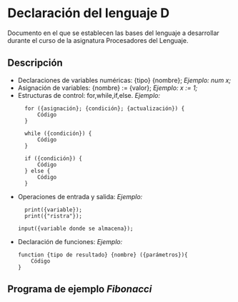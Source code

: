 # Declaración del lenguaje D
Documento en el que se establecen las bases del lenguaje a desarrollar durante el curso de la asignatura Procesadores del Lenguaje.

## Descripción
* Declaraciones de variables numéricas: {tipo} {nombre}; 
  *Ejemplo: num x;*
* Asignación de variables: {nombre} := {valor}; 
  *Ejemplo: x := 1;*
* Estructuras de control: for,while,if,else.
  *Ejemplo:*
  ```
    for ({asignación}; {condición}; {actualización}) {
        Código
    }
  ```
  ```
    while ({condición}) {
        Código
    }
  ```
  ```
    if ({condición}) {
        Código
    } else {
        Código
    }
  ```
* Operaciones de entrada y salida: 
  *Ejemplo:*
  ```
    print({variable});
    print({"ristra"});
  ```
  ```
  input({variable donde se almacena});
  ```
* Declaración de funciones:
  *Ejemplo:*
  ```
  function {tipo de resultado} {nombre} ({parámetros}){
      Código
  }
  ```
  
## Programa de ejemplo _Fibonacci_

